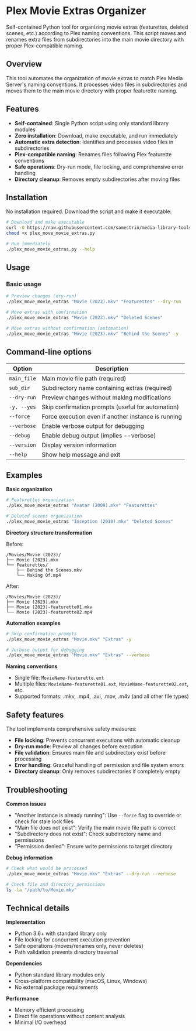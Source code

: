 # Plex Movie Extras Organizer

Self-contained Python tool for organizing movie extras (featurettes, deleted scenes, etc.) according to Plex naming conventions. This script moves and renames extra files from subdirectories into the main movie directory with proper Plex-compatible naming.

## Overview

This tool automates the organization of movie extras to match Plex Media Server's naming conventions. It processes video files in subdirectories and moves them to the main movie directory with proper featurette naming.

## Features

- **Self-contained**: Single Python script using only standard library modules
- **Zero installation**: Download, make executable, and run immediately
- **Automatic extra detection**: Identifies and processes video files in subdirectories
- **Plex-compatible naming**: Renames files following Plex featurette conventions
- **Safe operations**: Dry-run mode, file locking, and comprehensive error handling
- **Directory cleanup**: Removes empty subdirectories after moving files

## Installation

No installation required. Download the script and make it executable:

```bash
# Download and make executable
curl -O https://raw.githubusercontent.com/samestrin/media-library-tools/main/plex/plex_move_movie_extras.py
chmod +x plex_move_movie_extras.py

# Run immediately
./plex_move_movie_extras.py --help
```

## Usage

### Basic usage
```bash
# Preview changes (dry-run)
./plex_move_movie_extras "Movie (2023).mkv" "Featurettes" --dry-run

# Move extras with confirmation
./plex_move_movie_extras "Movie (2023).mkv" "Deleted Scenes"

# Move extras without confirmation (automation)
./plex_move_movie_extras "Movie (2023).mkv" "Behind the Scenes" -y
```

## Command-line options

| Option | Description |
|--------|-------------|
| `main_file` | Main movie file path (required) |
| `sub_dir` | Subdirectory name containing extras (required) |
| `--dry-run` | Preview changes without making modifications |
| `-y, --yes` | Skip confirmation prompts (useful for automation) |
| `--force` | Force execution even if another instance is running |
| `--verbose` | Enable verbose output for debugging |
| `--debug` | Enable debug output (implies --verbose) |
| `--version` | Display version information |
| `--help` | Show help message and exit |

## Examples

**Basic organization**
```bash
# Featurettes organization
./plex_move_movie_extras "Avatar (2009).mkv" "Featurettes"

# Deleted scenes organization
./plex_move_movie_extras "Inception (2010).mkv" "Deleted Scenes"
```

**Directory structure transformation**

Before:
```
/Movies/Movie (2023)/
├── Movie (2023).mkv
└── Featurettes/
    ├── Behind the Scenes.mkv
    └── Making Of.mp4
```

After:
```
/Movies/Movie (2023)/
├── Movie (2023).mkv
├── Movie (2023)-featurette01.mkv
└── Movie (2023)-featurette02.mp4
```

**Automation examples**
```bash
# Skip confirmation prompts
./plex_move_movie_extras "Movie.mkv" "Extras" -y

# Verbose output for debugging
./plex_move_movie_extras "Movie.mkv" "Extras" --verbose
```

**Naming conventions**
- Single file: `MovieName-featurette.ext`
- Multiple files: `MovieName-featurette01.ext`, `MovieName-featurette02.ext`, etc.
- Supported formats: .mkv, .mp4, .avi, .mov, .m4v (and all other file types)

## Safety features

The tool implements comprehensive safety measures:

- **File locking**: Prevents concurrent executions with automatic cleanup
- **Dry-run mode**: Preview all changes before execution
- **File validation**: Ensures main file and subdirectory exist before processing
- **Error handling**: Graceful handling of permission and file system errors
- **Directory cleanup**: Only removes subdirectories if completely empty

## Troubleshooting

**Common issues**

- "Another instance is already running": Use `--force` flag to override or check for stale lock files
- "Main file does not exist": Verify the main movie file path is correct
- "Subdirectory does not exist": Check subdirectory name and permissions
- "Permission denied": Ensure write permissions to target directory

**Debug information**

```bash
# Check what would be processed
./plex_move_movie_extras "Movie.mkv" "Extras" --dry-run --verbose

# Check file and directory permissions
ls -la "/path/to/Movie.mkv"
```

## Technical details

**Implementation**
- Python 3.6+ with standard library only
- File locking for concurrent execution prevention
- Safe operations (moves/renames only, never deletes)
- Path validation prevents directory traversal

**Dependencies**
- Python standard library modules only
- Cross-platform compatibility (macOS, Linux, Windows)
- No external package requirements

**Performance**
- Memory efficient processing
- Direct file operations without content analysis
- Minimal I/O overhead